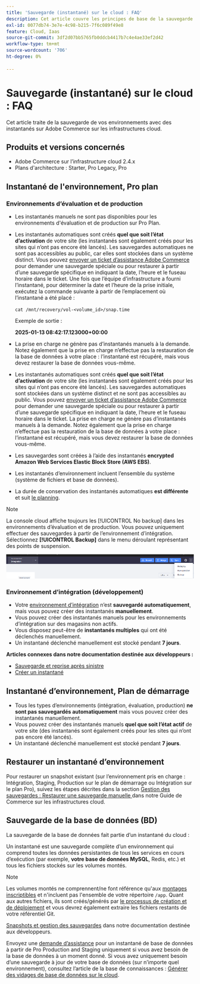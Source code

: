 ```yaml
---
title: 'Sauvegarde (instantané) sur le cloud : FAQ'
description: Cet article couvre les principes de base de la sauvegarde de vos environnements avec des instantanés sur Adobe Commerce sur les infrastructures cloud.
exl-id: 0077db74-3e7e-4c98-b215-7f6c089f49e8
feature: Cloud, Iaas
source-git-commit: 3df2d07bb5765fb0ddcb4417b7c4e4ae33ef2d42
workflow-type: tm+mt
source-wordcount: '706'
ht-degree: 0%

---
```


# Sauvegarde (instantané) sur le cloud : FAQ

Cet article traite de la sauvegarde de vos environnements avec des instantanés sur Adobe Commerce sur les infrastructures cloud.

## Produits et versions concernés

* Adobe Commerce sur l’infrastructure cloud 2.4.x
* Plans d&#39;architecture : Starter, Pro Legacy, Pro

## Instantané de l&#39;environnement, Pro plan

### Environnements d’évaluation et de production

* Les instantanés manuels ne sont pas disponibles pour les environnements d&#39;évaluation et de production sur Pro Plan.
* Les instantanés automatiques sont créés **quel que soit l’état d’activation** de votre site (les instantanés sont également créés pour les sites qui n’ont pas encore été lancés). Les sauvegardes automatiques ne sont pas accessibles au public, car elles sont stockées dans un système distinct.
Vous pouvez [envoyer un ticket d’assistance Adobe Commerce](/docs/commerce-knowledge-base/kb/help-center-guide/magento-help-center-user-guide.html#submit-ticket) pour demander une sauvegarde spéciale ou pour restaurer à partir d’une sauvegarde spécifique en indiquant la date, l’heure et le fuseau horaire dans le ticket. Une fois que l’équipe d’infrastructure a fourni l’instantané, pour déterminer la date et l’heure de la prise initiale, exécutez la commande suivante à partir de l’emplacement où l’instantané a été placé :

  `cat /mnt/recovery/vol-<volume_id>/snap.time`

  Exemple de sortie :

  <strong>2025-01-13 08:42:17.123000+00:00</strong>


* La prise en charge ne génère pas d’instantanés manuels à la demande. Notez également que la prise en charge n’effectue pas la restauration de la base de données à votre place : l’instantané est récupéré, mais vous devez restaurer la base de données vous-même.
* Les instantanés automatiques sont créés **quel que soit l’état d’activation** de votre site (les instantanés sont également créés pour les sites qui n’ont pas encore été lancés). Les sauvegardes automatiques sont stockées dans un système distinct et ne sont pas accessibles au public.
Vous pouvez [envoyer un ticket d’assistance Adobe Commerce](/help/help-center-guide/help-center/magento-help-center-user-guide.md) pour demander une sauvegarde spéciale ou pour restaurer à partir d’une sauvegarde spécifique en indiquant la date, l’heure et le fuseau horaire dans le ticket. La prise en charge ne génère pas d’instantanés manuels à la demande.
Notez également que la prise en charge n’effectue pas la restauration de la base de données à votre place : l’instantané est récupéré, mais vous devez restaurer la base de données vous-même.
* Les sauvegardes sont créées à l’aide des instantanés **encrypted Amazon Web Services Elastic Block Store (AWS EBS)**.
* Les instantanés d’environnement incluent l’ensemble du système (système de fichiers et base de données).
* La durée de conservation des instantanés automatiques **est différente** et suit [le planning](https://experienceleague.adobe.com/en/docs/commerce-on-cloud/user-guide/architecture/pro-architecture#backup-and-disaster-recovery).

>[!NOTE]
>
>La console cloud affiche toujours les [!UICONTROL No backup] dans les environnements d’évaluation et de production. Vous pouvez uniquement effectuer des sauvegardes à partir de l’environnement d’intégration. Sélectionnez **[!UICONTROL Backup]** dans le menu déroulant représentant des points de suspension.
>
>![cloud_console_backup.png](assets/cloud_console_backup.png)

### Environnement d’intégration (développement)

* Votre [environnement d’intégration](/help/announcements/adobe-commerce-announcements/integration-environment-enhancement-request-pro-and-starter.md) n’est **sauvegardé automatiquement**, mais vous pouvez créer des instantanés **manuellement**.
* Vous pouvez créer des instantanés manuels pour les environnements d’intégration sur des magasins non actifs.
* Vous disposez peut-être de **instantanés multiples** qui ont été déclenchés manuellement.
* Un instantané déclenché manuellement est stocké pendant **7 jours**.

**Articles connexes dans notre documentation destinée aux développeurs :**

* [Sauvegarde et reprise après sinistre](https://experienceleague.adobe.com/en/docs/commerce-on-cloud/user-guide/architecture/pro-architecture#backup-and-disaster-recovery)
* [Créer un instantané](https://experienceleague.adobe.com/en/docs/commerce-on-cloud/user-guide/develop/storage/snapshots)

## Instantané d’environnement, Plan de démarrage

* Tous les types d’environnements (intégration, évaluation, production) **ne sont pas sauvegardés automatiquement** mais vous pouvez créer des instantanés manuellement.
* Vous pouvez créer des instantanés manuels **quel que soit l’état actif** de votre site (des instantanés sont également créés pour les sites qui n’ont pas encore été lancés).
* Un instantané déclenché manuellement est stocké pendant **7 jours**.

## Restaurer un instantané d’environnement

Pour restaurer un snapshot existant (sur l’environnement pris en charge : Intégration, Staging, Production sur le plan de démarrage ou Intégration sur le plan Pro), suivez les étapes décrites dans la section [ Gestion des sauvegardes : Restaurer une sauvegarde manuelle ](https://experienceleague.adobe.com/en/docs/commerce-cloud-service/user-guide/develop/storage/snapshots#restore-a-manual-backup) dans notre Guide de Commerce sur les infrastructures cloud.

## Sauvegarde de la base de données (BD)

La sauvegarde de la base de données fait partie d’un instantané du cloud :

Un instantané est une sauvegarde complète d’un environnement qui comprend toutes les données persistantes de tous les services en cours d’exécution (par exemple, **votre base de données MySQL**, Redis, etc.) et tous les fichiers stockés sur les volumes montés.

>[!NOTE]
>
>Les volumes montés ne comprennent/ne font référence qu&#39;aux [montages inscriptibles](https://experienceleague.adobe.com/en/docs/commerce-on-cloud/user-guide/configure/app/properties/properties#mounts) et n&#39;incluent pas l&#39;ensemble de votre répertoire `/app`. Quant aux autres fichiers, ils sont créés/générés par [le processus de création et de déploiement](https://experienceleague.adobe.com/en/docs/commerce-on-cloud/user-guide/architecture/pro-develop-deploy-workflow#deployment-workflow) et vous devrez également extraire les fichiers restants de votre référentiel Git.

[Snapshots et gestion des sauvegardes](https://experienceleague.adobe.com/en/docs/commerce-on-cloud/user-guide/develop/storage/snapshots) dans notre documentation destinée aux développeurs.

Envoyez une [demande d’assistance](/help/help-center-guide/help-center/magento-help-center-user-guide.md) pour un instantané de base de données à partir de Pro Production and Staging uniquement si vous avez besoin de la base de données à un moment donné. Si vous avez uniquement besoin d’une sauvegarde à jour de votre base de données (sur n’importe quel environnement), consultez l’article de la base de connaissances : [Générer des vidages de base de données sur le cloud](/help/how-to/general/create-database-dump-on-cloud.md).
